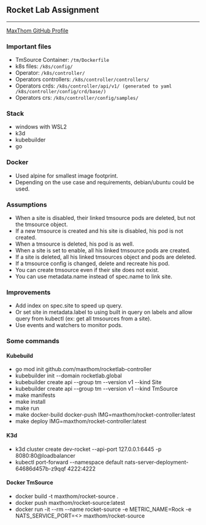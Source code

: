## Rocket Lab Assignment
---
[MaxThom GitHub Profile](https://github.com/MaxThom)

### Important files
- TmSource Container: ```/tm/Dockerfile```
- k8s files: ```/k8s/config/```
- Operator: ```/k8s/controller/```
- Operators controllers: ```/k8s/controller/controllers/```
- Operators crds: ```/k8s/controller/api/v1/ (generated to yaml /k8s/controller/config/crd/base/)```
- Operators crs: ```/k8s/controller/config/samples/```

### Stack
- windows with WSL2
- k3d
- kubebuilder
- go

### Docker
- Used alpine for smallest image footprint.
- Depending on the use case and requirements, debian/ubuntu could be used.

### Assumptions
- When a site is disabled, their linked tmsource pods are deleted, but not the tmsource object.
- If a new tmsource is created and his site is disabled, his pod is not created.
- When a tmsource is deleted, his pod is as well.
- When a site is set to enable, all his linked tmsource pods are created.
- If a site is deleted, all his linked tmsources object and pods are deleted.
- If a tmsource config is changed, delete and recreate his pod.
- You can create tmsource even if their site does not exist.
- You can use metadata.name instead of spec.name to link site.

### Improvements
- Add index on spec.site to speed up query.
- Or set site in metadata.label to using built in query on labels and allow query from kubectl (ex: get all tmsources from a site).
- Use events and watchers to monitor pods.

### Some commands
#### Kubebuild
- go mod init github.com/maxthom/rocketlab-controller
- kubebuilder init --domain rocketlab.global
- kubebuilder create api --group tm --version v1 --kind Site
- kubebuilder create api --group tm --version v1 --kind TmSource
- make manifests
- make install
- make run
- make docker-build docker-push IMG=maxthom/rocket-controller:latest
- make deploy IMG=maxthom/rocket-controller:latest

#### K3d
- k3d cluster create dev-rocket --api-port 127.0.0.1:6445 -p 8080:80@loadbalancer
- kubectl port-forward --namespace default nats-server-deployment-64686d457b-z9qqf 4222:4222

#### Docker TmSource
- docker build -t maxthom/rocket-source .
- docker push maxthom/rocket-source:latest
- docker run -it --rm --name rocket-source -e METRIC_NAME=Rock -e NATS_SERVICE_PORT=<> maxthom/rocket-source
